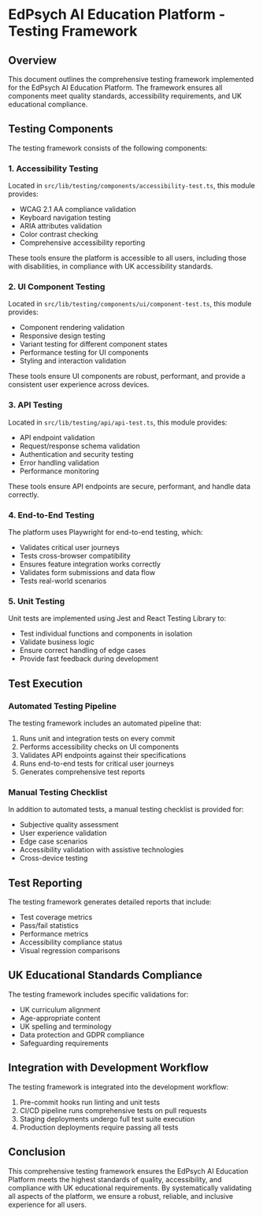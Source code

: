 # EdPsych AI Education Platform - Testing Framework

## Overview

This document outlines the comprehensive testing framework implemented for the EdPsych AI Education Platform. The framework ensures all components meet quality standards, accessibility requirements, and UK educational compliance.

## Testing Components

The testing framework consists of the following components:

### 1. Accessibility Testing

Located in `src/lib/testing/components/accessibility-test.ts`, this module provides:

- WCAG 2.1 AA compliance validation
- Keyboard navigation testing
- ARIA attributes validation
- Color contrast checking
- Comprehensive accessibility reporting

These tools ensure the platform is accessible to all users, including those with disabilities, in compliance with UK accessibility standards.

### 2. UI Component Testing

Located in `src/lib/testing/components/ui/component-test.ts`, this module provides:

- Component rendering validation
- Responsive design testing
- Variant testing for different component states
- Performance testing for UI components
- Styling and interaction validation

These tools ensure UI components are robust, performant, and provide a consistent user experience across devices.

### 3. API Testing

Located in `src/lib/testing/api/api-test.ts`, this module provides:

- API endpoint validation
- Request/response schema validation
- Authentication and security testing
- Error handling validation
- Performance monitoring

These tools ensure API endpoints are secure, performant, and handle data correctly.

### 4. End-to-End Testing

The platform uses Playwright for end-to-end testing, which:

- Validates critical user journeys
- Tests cross-browser compatibility
- Ensures feature integration works correctly
- Validates form submissions and data flow
- Tests real-world scenarios

### 5. Unit Testing

Unit tests are implemented using Jest and React Testing Library to:

- Test individual functions and components in isolation
- Validate business logic
- Ensure correct handling of edge cases
- Provide fast feedback during development

## Test Execution

### Automated Testing Pipeline

The testing framework includes an automated pipeline that:

1. Runs unit and integration tests on every commit
2. Performs accessibility checks on UI components
3. Validates API endpoints against their specifications
4. Runs end-to-end tests for critical user journeys
5. Generates comprehensive test reports

### Manual Testing Checklist

In addition to automated tests, a manual testing checklist is provided for:

- Subjective quality assessment
- User experience validation
- Edge case scenarios
- Accessibility validation with assistive technologies
- Cross-device testing

## Test Reporting

The testing framework generates detailed reports that include:

- Test coverage metrics
- Pass/fail statistics
- Performance metrics
- Accessibility compliance status
- Visual regression comparisons

## UK Educational Standards Compliance

The testing framework includes specific validations for:

- UK curriculum alignment
- Age-appropriate content
- UK spelling and terminology
- Data protection and GDPR compliance
- Safeguarding requirements

## Integration with Development Workflow

The testing framework is integrated into the development workflow:

1. Pre-commit hooks run linting and unit tests
2. CI/CD pipeline runs comprehensive tests on pull requests
3. Staging deployments undergo full test suite execution
4. Production deployments require passing all tests

## Conclusion

This comprehensive testing framework ensures the EdPsych AI Education Platform meets the highest standards of quality, accessibility, and compliance with UK educational requirements. By systematically validating all aspects of the platform, we ensure a robust, reliable, and inclusive experience for all users.
